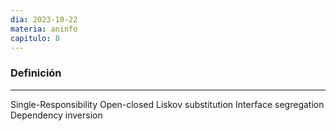 ```yaml
---
dia: 2023-10-22
materia: aninfo
capitulo: 8
---
```

### Definición
---
Single-Responsibility
Open-closed
Liskov substitution
Interface segregation
Dependency inversion